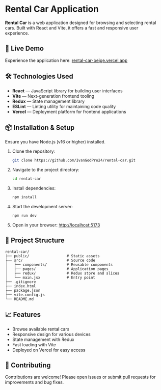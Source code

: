 # Rental Car Application

**Rental Car** is a web application designed for browsing and selecting rental cars. Built with React and Vite, it offers a fast and responsive user experience.

## 🚀 Live Demo

Experience the application here: [rental-car-beige.vercel.app](https://rental-car-beige.vercel.app)

## 🛠️ Technologies Used

- **React** — JavaScript library for building user interfaces
- **Vite** — Next-generation frontend tooling
- **Redux** — State management library
- **ESLint** — Linting utility for maintaining code quality
- **Vercel** — Deployment platform for frontend applications

## 📦 Installation & Setup

Ensure you have Node.js (v16 or higher) installed.

1. Clone the repository:

   ```bash
   git clone https://github.com/IvanGodPro24/rental-car.git
   ```

2. Navigate to the project directory:

   ```bash
   cd rental-car
   ```

3. Install dependencies:

   ```bash
   npm install
   ```

4. Start the development server:

   ```bash
   npm run dev
   ```

5. Open in your browser: [http://localhost:5173](http://localhost:5173)

## 📁 Project Structure

```
rental-car/
├── public/                 # Static assets
├── src/                    # Source code
│   ├── components/         # Reusable components
│   ├── pages/              # Application pages
│   ├── redux/              # Redux store and slices
│   └── main.jsx            # Entry point
├── .gitignore
├── index.html
├── package.json
├── vite.config.js
└── README.md
```

## 📈 Features

- Browse available rental cars
- Responsive design for various devices
- State management with Redux
- Fast loading with Vite
- Deployed on Vercel for easy access

## 🤝 Contributing

Contributions are welcome! Please open issues or submit pull requests for improvements and bug fixes.
